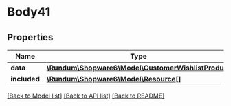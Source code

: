 # Body41

## Properties
Name | Type | Description | Notes
------------ | ------------- | ------------- | -------------
**data** | [**\Rundum\Shopware6\Model\CustomerWishlistProduct**](CustomerWishlistProduct.md) |  | [optional] 
**included** | [**\Rundum\Shopware6\Model\Resource[]**](Resource.md) |  | [optional] 

[[Back to Model list]](../../README.md#documentation-for-models) [[Back to API list]](../../README.md#documentation-for-api-endpoints) [[Back to README]](../../README.md)

